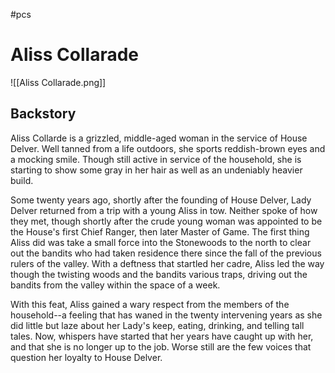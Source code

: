 #pcs 

# Aliss Collarade

![[Aliss Collarade.png]]

## Backstory
Aliss Collarde is a grizzled, middle-aged woman in the service of House Delver. Well tanned from a life outdoors, she sports reddish-brown eyes and a mocking smile. Though still active in service of the household, she is starting to show some gray in her hair as well as an undeniably heavier build.

Some twenty years ago, shortly after the founding of House Delver, Lady Delver returned from a trip with a young Aliss in tow. Neither spoke of how they met, though shortly after the crude young woman was appointed to be the House's first Chief Ranger, then later Master of Game. The first thing Aliss did was take a small force into the Stonewoods to the north to clear out the bandits who had taken residence there since the fall of the previous rulers of the valley. With a deftness that startled her cadre, Aliss led the way though the twisting woods and the bandits various traps, driving out the bandits from the valley within the space of a week.

With this feat, Aliss gained a wary respect from the members of the household--a feeling that has waned in the twenty intervening years as she did little but laze about her Lady's keep, eating, drinking, and telling tall tales. Now, whispers have started that her years have caught up with her, and that she is no longer up to the job. Worse still are the few voices that question her loyalty to House Delver.